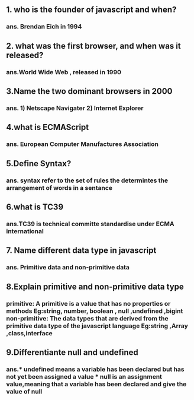 ##  1. who is the founder of javascript and when?
###  ans. Brendan Eich in 1994

##  2. what was the first browser, and when was it released?
###  ans.World Wide Web , released in 1990

##  3.Name the two dominant browsers in 2000 
###  ans. 1) Netscape Navigater 2) Internet Explorer

##  4.what is ECMAScript
###  ans. European Computer Manufactures Association

##  5.Define Syntax?
###  ans. syntax refer to the set of rules the determintes the arrangement of words in a sentance

##  6.what is TC39
###  ans.TC39 is technical committe standardise under ECMA international 

##  7. Name different data type in javascript
###  ans. Primitive data and non-primitive data

##  8.Explain primitive and non-primitive data type
###  primitive: A primitive is a value that has no properties or methods     Eg:string, number, boolean , null ,undefined ,bigint  non-primitive: The data types that are derived from the primitive data type of the javascript       language  Eg:string ,Array ,class,interface

##  9.Differentiante null and undefined
###  ans.* undefined means a variable has been declared but has not yet been assigned a value      * null is an assignment value,meaning that a variable has been declared and give the value of null